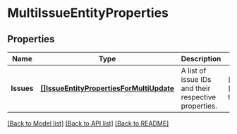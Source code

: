 # MultiIssueEntityProperties

## Properties
Name | Type | Description | Notes
------------ | ------------- | ------------- | -------------
**Issues** | [**[]IssueEntityPropertiesForMultiUpdate**](IssueEntityPropertiesForMultiUpdate.md) | A list of issue IDs and their respective properties. | [optional] [default to null]

[[Back to Model list]](../README.md#documentation-for-models) [[Back to API list]](../README.md#documentation-for-api-endpoints) [[Back to README]](../README.md)

